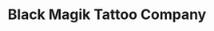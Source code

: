 ---
title: "Black Magik Tattoo Company"
url: /sandstone/black-magik-tattoo-company/
shop: tattoo
---